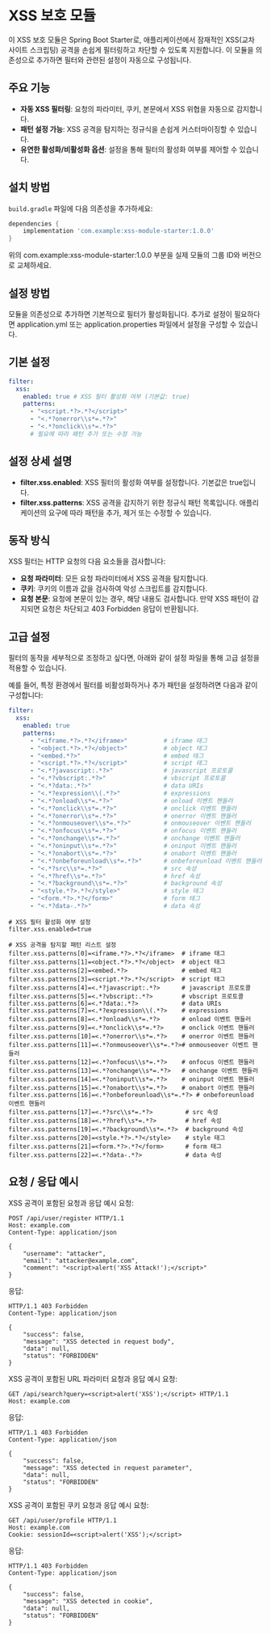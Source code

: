 # XSS 보호 모듈

이 XSS 보호 모듈은 Spring Boot Starter로, 애플리케이션에서 잠재적인 XSS(교차 사이트 스크립팅) 공격을 손쉽게 필터링하고 차단할 수 있도록 지원합니다. 이 모듈을 의존성으로 추가하면 필터와
관련된 설정이 자동으로 구성됩니다.

## 주요 기능

- **자동 XSS 필터링**: 요청의 파라미터, 쿠키, 본문에서 XSS 위협을 자동으로 감지합니다.
- **패턴 설정 가능**: XSS 공격을 탐지하는 정규식을 손쉽게 커스터마이징할 수 있습니다.
- **유연한 활성화/비활성화 옵션**: 설정을 통해 필터의 활성화 여부를 제어할 수 있습니다.

## 설치 방법

`build.gradle` 파일에 다음 의존성을 추가하세요:

```groovy
dependencies {
    implementation 'com.example:xss-module-starter:1.0.0'
}
```

위의 com.example:xss-module-starter:1.0.0 부분을 실제 모듈의 그룹 ID와 버전으로 교체하세요.

## 설정 방법

모듈을 의존성으로 추가하면 기본적으로 필터가 활성화됩니다. 추가로 설정이 필요하다면 application.yml 또는 application.properties 파일에서 설정을 구성할 수 있습니다.

## 기본 설정

```yaml
filter:
  xss:
    enabled: true # XSS 필터 활성화 여부 (기본값: true)
    patterns:
      - "<script.*?>.*?</script>"
      - "<.*?onerror\\s*=.*?>"
      - "<.*?onclick\\s*=.*?>"
      # 필요에 따라 패턴 추가 또는 수정 가능
```

## 설정 상세 설명

- **filter.xss.enabled**: XSS 필터의 활성화 여부를 설정합니다. 기본값은 true입니다.
- **filter.xss.patterns**: XSS 공격을 감지하기 위한 정규식 패턴 목록입니다. 애플리케이션의 요구에 따라 패턴을 추가, 제거 또는 수정할 수 있습니다.

## 동작 방식

XSS 필터는 HTTP 요청의 다음 요소들을 검사합니다:

- **요청 파라미터**: 모든 요청 파라미터에서 XSS 공격을 탐지합니다.
- **쿠키**: 쿠키의 이름과 값을 검사하여 악성 스크립트를 감지합니다.
- **요청 본문**: 요청에 본문이 있는 경우, 해당 내용도 검사합니다.
  만약 XSS 패턴이 감지되면 요청은 차단되고 403 Forbidden 응답이 반환됩니다.

## 고급 설정

필터의 동작을 세부적으로 조정하고 싶다면, 아래와 같이 설정 파일을 통해 고급 설정을 적용할 수 있습니다.

예를 들어, 특정 환경에서 필터를 비활성화하거나 추가 패턴을 설정하려면 다음과 같이 구성합니다:

```yaml
filter:
  xss:
    enabled: true
    patterns:
      - "<iframe.*?>.*?</iframe>"          # iframe 태그
      - "<object.*?>.*?</object>"          # object 태그
      - "<embed.*?>"                       # embed 태그
      - "<script.*?>.*?</script>"          # script 태그
      - "<.*?javascript:.*?>"              # javascript 프로토콜
      - "<.*?vbscript:.*?>"                # vbscript 프로토콜
      - "<.*?data:.*?>"                    # data URIs
      - "<.*?expression\\(.*?>"            # expressions
      - "<.*?onload\\s*=.*?>"              # onload 이벤트 핸들러
      - "<.*?onclick\\s*=.*?>"             # onclick 이벤트 핸들러
      - "<.*?onerror\\s*=.*?>"             # onerror 이벤트 핸들러
      - "<.*?onmouseover\\s*=.*?>"         # onmouseover 이벤트 핸들러
      - "<.*?onfocus\\s*=.*?>"             # onfocus 이벤트 핸들러
      - "<.*?onchange\\s*=.*?>"            # onchange 이벤트 핸들러
      - "<.*?oninput\\s*=.*?>"             # oninput 이벤트 핸들러
      - "<.*?onabort\\s*=.*?>"             # onabort 이벤트 핸들러
      - "<.*?onbeforeunload\\s*=.*?>"      # onbeforeunload 이벤트 핸들러
      - "<.*?src\\s*=.*?>"                 # src 속성
      - "<.*?href\\s*=.*?>"                # href 속성
      - "<.*?background\\s*=.*?>"          # background 속성
      - "<style.*?>.*?</style>"            # style 태그
      - "<form.*?>.*?</form>"              # form 태그
      - "<.*?data-.*?>"                    # data 속성
```

```properties
# XSS 필터 활성화 여부 설정
filter.xss.enabled=true

# XSS 공격을 탐지할 패턴 리스트 설정
filter.xss.patterns[0]=<iframe.*?>.*?</iframe>  # iframe 태그
filter.xss.patterns[1]=<object.*?>.*?</object>  # object 태그
filter.xss.patterns[2]=<embed.*?>               # embed 태그
filter.xss.patterns[3]=<script.*?>.*?</script>  # script 태그
filter.xss.patterns[4]=<.*?javascript:.*?>      # javascript 프로토콜
filter.xss.patterns[5]=<.*?vbscript:.*?>        # vbscript 프로토콜
filter.xss.patterns[6]=<.*?data:.*?>            # data URIs
filter.xss.patterns[7]=<.*?expression\\(.*?>    # expressions
filter.xss.patterns[8]=<.*?onload\\s*=.*?>      # onload 이벤트 핸들러
filter.xss.patterns[9]=<.*?onclick\\s*=.*?>     # onclick 이벤트 핸들러
filter.xss.patterns[10]=<.*?onerror\\s*=.*?>    # onerror 이벤트 핸들러
filter.xss.patterns[11]=<.*?onmouseover\\s*=.*?># onmouseover 이벤트 핸들러
filter.xss.patterns[12]=<.*?onfocus\\s*=.*?>    # onfocus 이벤트 핸들러
filter.xss.patterns[13]=<.*?onchange\\s*=.*?>   # onchange 이벤트 핸들러
filter.xss.patterns[14]=<.*?oninput\\s*=.*?>    # oninput 이벤트 핸들러
filter.xss.patterns[15]=<.*?onabort\\s*=.*?>    # onabort 이벤트 핸들러
filter.xss.patterns[16]=<.*?onbeforeunload\\s*=.*?> # onbeforeunload 이벤트 핸들러
filter.xss.patterns[17]=<.*?src\\s*=.*?>         # src 속성
filter.xss.patterns[18]=<.*?href\\s*=.*?>        # href 속성
filter.xss.patterns[19]=<.*?background\\s*=.*?>  # background 속성
filter.xss.patterns[20]=<style.*?>.*?</style>    # style 태그
filter.xss.patterns[21]=<form.*?>.*?</form>      # form 태그
filter.xss.patterns[22]=<.*?data-.*?>            # data 속성
```

## 요청 / 응답 예시

XSS 공격이 포함된 요청과 응답 예시 요청:

```http
POST /api/user/register HTTP/1.1
Host: example.com
Content-Type: application/json

{
    "username": "attacker",
    "email": "attacker@example.com",
    "comment": "<script>alert('XSS Attack!');</script>"
}
```

응답:

```http
HTTP/1.1 403 Forbidden
Content-Type: application/json

{
    "success": false,
    "message": "XSS detected in request body",
    "data": null,
    "status": "FORBIDDEN"
}
```

XSS 공격이 포함된 URL 파라미터 요청과 응답 예시 요청:

```http
GET /api/search?query=<script>alert('XSS');</script> HTTP/1.1
Host: example.com
```

응답:

```http
HTTP/1.1 403 Forbidden
Content-Type: application/json

{
    "success": false,
    "message": "XSS detected in request parameter",
    "data": null,
    "status": "FORBIDDEN"
}
```

XSS 공격이 포함된 쿠키 요청과 응답 예시 요청:

```http
GET /api/user/profile HTTP/1.1
Host: example.com
Cookie: sessionId=<script>alert('XSS');</script>
```

응답:

```http
HTTP/1.1 403 Forbidden
Content-Type: application/json

{
    "success": false,
    "message": "XSS detected in cookie",
    "data": null,
    "status": "FORBIDDEN"
}
```

